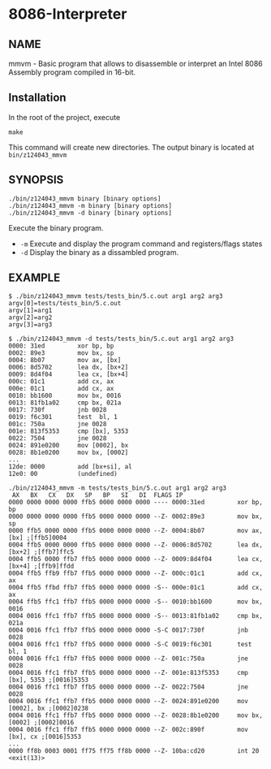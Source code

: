 # 8086-Interpreter

## NAME

mmvm - Basic program that allows to disassemble or interpret an Intel 8086 Assembly program compiled in 16-bit.

## Installation

In the root of the project, execute
```
make
```
This command will create new directories. The output binary is located at `bin/z124043_mmvm`

## SYNOPSIS

```
./bin/z124043_mmvm binary [binary options]
./bin/z124043_mmvm -m binary [binary options]
./bin/z124043_mmvm -d binary [binary options]
```

Execute the binary program. 

- `-m`  Execute and display the program command and registers/flags states
- `-d`  Display the binary as a dissambled program. 

## EXAMPLE

```
$ ./bin/z124043_mmvm tests/tests_bin/5.c.out arg1 arg2 arg3
argv[0]=tests/tests_bin/5.c.out
argv[1]=arg1
argv[2]=arg2
argv[3]=arg3

````

```
$ ./bin/z124043_mmvm -d tests/tests_bin/5.c.out arg1 arg2 arg3
0000: 31ed         xor bp, bp
0002: 89e3         mov bx, sp
0004: 8b07         mov ax, [bx]
0006: 8d5702       lea dx, [bx+2]
0009: 8d4f04       lea cx, [bx+4]
000c: 01c1         add cx, ax
000e: 01c1         add cx, ax
0010: bb1600       mov bx, 0016
0013: 81fb1a02     cmp bx, 021a
0017: 730f         jnb 0028
0019: f6c301       test  bl, 1
001c: 750a         jne 0028
001e: 813f5353     cmp [bx], 5353
0022: 7504         jne 0028
0024: 891e0200     mov [0002], bx
0028: 8b1e0200     mov bx, [0002]
...
12de: 0000         add [bx+si], al
12e0: 00           (undefined)
```

```
./bin/z124043_mmvm -m tests/tests_bin/5.c.out arg1 arg2 arg3
 AX   BX   CX   DX   SP   BP   SI   DI  FLAGS IP
0000 0000 0000 0000 ffb5 0000 0000 0000 ---- 0000:31ed         xor bp, bp
0000 0000 0000 0000 ffb5 0000 0000 0000 --Z- 0002:89e3         mov bx, sp
0000 ffb5 0000 0000 ffb5 0000 0000 0000 --Z- 0004:8b07         mov ax, [bx] ;[ffb5]0004
0004 ffb5 0000 0000 ffb5 0000 0000 0000 --Z- 0006:8d5702       lea dx, [bx+2] ;[ffb7]ffc5
0004 ffb5 0000 ffb7 ffb5 0000 0000 0000 --Z- 0009:8d4f04       lea cx, [bx+4] ;[ffb9]ffdd
0004 ffb5 ffb9 ffb7 ffb5 0000 0000 0000 --Z- 000c:01c1         add cx, ax
0004 ffb5 ffbd ffb7 ffb5 0000 0000 0000 -S-- 000e:01c1         add cx, ax
0004 ffb5 ffc1 ffb7 ffb5 0000 0000 0000 -S-- 0010:bb1600       mov bx, 0016
0004 0016 ffc1 ffb7 ffb5 0000 0000 0000 -S-- 0013:81fb1a02     cmp bx, 021a
0004 0016 ffc1 ffb7 ffb5 0000 0000 0000 -S-C 0017:730f         jnb 0028
0004 0016 ffc1 ffb7 ffb5 0000 0000 0000 -S-C 0019:f6c301       test  bl, 1
0004 0016 ffc1 ffb7 ffb5 0000 0000 0000 --Z- 001c:750a         jne 0028
0004 0016 ffc1 ffb7 ffb5 0000 0000 0000 --Z- 001e:813f5353     cmp [bx], 5353 ;[0016]5353
0004 0016 ffc1 ffb7 ffb5 0000 0000 0000 --Z- 0022:7504         jne 0028
0004 0016 ffc1 ffb7 ffb5 0000 0000 0000 --Z- 0024:891e0200     mov [0002], bx ;[0002]0238
0004 0016 ffc1 ffb7 ffb5 0000 0000 0000 --Z- 0028:8b1e0200     mov bx, [0002] ;[0002]0016
0004 0016 ffc1 ffb7 ffb5 0000 0000 0000 --Z- 002c:890f         mov [bx], cx ;[0016]5353
...
0000 ff8b 0003 0001 ff75 ff75 ff8b 0000 --Z- 10ba:cd20         int 20
<exit(13)>

```
